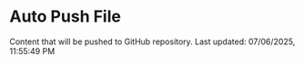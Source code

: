 # Auto Push File

Content that will be pushed to GitHub repository.
Last updated: 07/06/2025, 11:55:49 PM